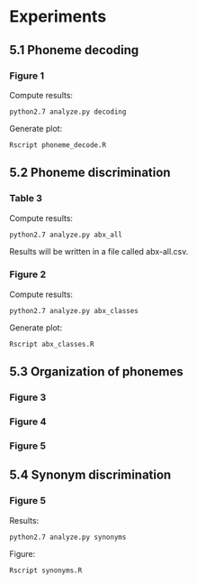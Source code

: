 # Experiments

## 5.1 Phoneme decoding

### Figure 1

Compute results:
```
python2.7 analyze.py decoding
```

Generate plot:
```
Rscript phoneme_decode.R
```

## 5.2 Phoneme discrimination

### Table 3

Compute results:
```
python2.7 analyze.py abx_all
```
Results will be written in a file called abx-all.csv.


### Figure 2

Compute results:
```
python2.7 analyze.py abx_classes
```

Generate plot:
```
Rscript abx_classes.R
```


## 5.3 Organization of phonemes

### Figure 3

### Figure 4

### Figure 5

## 5.4 Synonym discrimination

### Figure 5

Results:

```
python2.7 analyze.py synonyms
```
Figure:
```
Rscript synonyms.R
```





